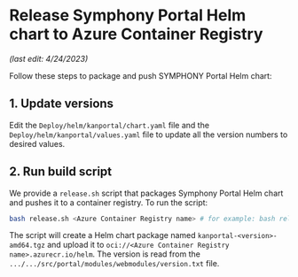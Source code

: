 # Release Symphony Portal Helm chart to Azure Container Registry

_(last edit: 4/24/2023)_

Follow these steps to package and push SYMPHONY Portal Helm chart:

## 1. Update versions

Edit the ```Deploy/helm/kanportal/chart.yaml``` file and the ```Deploy/helm/kanportal/values.yaml``` file to update all the version numbers to desired values.

## 2. Run build script
We provide a ```release.sh``` script that packages Symphony Portal Helm chart and pushes it to a container registry. To run the script:

```bash
bash release.sh <Azure Container Registry name> # for example: bash release.sh kanprod.azurecr.io
```

The script will create a Helm chart package named ```kanportal-<version>-amd64.tgz``` and upload it to ```oci://<Azure Container Registry name>.azurecr.io/helm```. The version is read from the ```.../.../src/portal/modules/webmodules/version.txt``` file.

